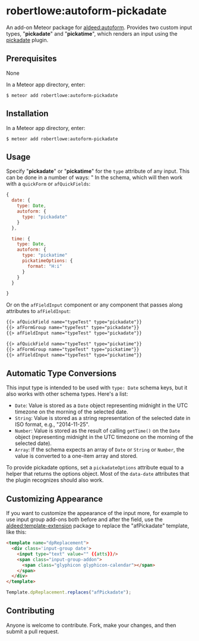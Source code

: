 robertlowe:autoform-pickadate
=========================

An add-on Meteor package for [aldeed:autoform](https://github.com/aldeed/meteor-autoform). Provides two custom input types, "**pickadate**" and "**pickatime**", which renders an input using the [pickadate](amsul.ca/pickadate.js/date) plugin.

## Prerequisites

None

In a Meteor app directory, enter:

```
$ meteor add robertlowe:autoform-pickadate
```

## Installation

In a Meteor app directory, enter:

```
$ meteor add robertlowe:autoform-pickadate
```

## Usage

Specify "**pickadate**" or "**pickatime**" for the `type` attribute of any input. This can be done in a number of ways:
"
In the schema, which will then work with a `quickForm` or `afQuickFields`:

```js
{
  date: {
    type: Date,
    autoform: {
      type: "pickadate"
    }
  },

  time: {
    type: Date,
    autoform: {
      type: "pickatime"
      pickatimeOptions: {
        format: "H:i"
      }
    }
  }

}
```

Or on the `afFieldInput` component or any component that passes along attributes to `afFieldInput`:

```html
{{> afQuickField name="typeTest" type="pickadate"}}
{{> afFormGroup name="typeTest" type="pickadate"}}
{{> afFieldInput name="typeTest" type="pickadate"}}
```

```html
{{> afQuickField name="typeTest" type="pickatime"}}
{{> afFormGroup name="typeTest" type="pickatime"}}
{{> afFieldInput name="typeTest" type="pickatime"}}

```

## Automatic Type Conversions

This input type is intended to be used with `type: Date` schema keys, but it also works with other schema types. Here's a list:

* `Date`: Value is stored as a `Date` object representing midnight in the UTC timezone on the morning of the selected date.
* `String`: Value is stored as a string representation of the selected date in ISO format, e.g., "2014-11-25".
* `Number`: Value is stored as the result of calling `getTime()` on the `Date` object (representing midnight in the UTC timezone on the morning of the selected date).
* `Array`: If the schema expects an array of `Date` or `String` or `Number`, the value is converted to a one-item array and stored.

To provide pickadate options, set a `pickadateOptions` attribute equal to a helper that returns the options object. Most of the `data-date` attributes that the plugin recognizes should also work.

## Customizing Appearance

If you want to customize the appearance of the input more, for example to use input group add-ons both before and after the field, use the [aldeed:template-extension](https://atmospherejs.com/aldeed/template-extension) package to replace the "afPickadate" template, like this:

```html
<template name="dpReplacement">
  <div class='input-group date'>
    <input type="text" value="" {{atts}}/>
    <span class="input-group-addon">
      <span class="glyphicon glyphicon-calendar"></span>
    </span>
  </div>
</template>
```

```js
Template.dpReplacement.replaces("afPickadate");
```

## Contributing

Anyone is welcome to contribute. Fork, make your changes, and then submit a pull request.
